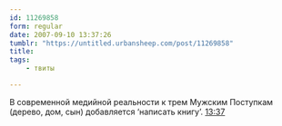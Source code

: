 ```yaml
---
id: 11269858
form: regular
date: 2007-09-10 13:37:26
tumblr: "https://untitled.urbansheep.com/post/11269858"
title:
tags:
    - твиты

---
```


<p>В современной медийной реальности к трем Мужским Поступкам (дерево, дом, сын) добавляется &lsquo;написать книгу&rsquo;. <a href="http://twitter.com/urbansheep/statuses/258391272">13:37</a></p>

